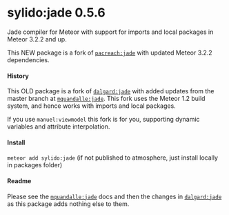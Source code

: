 sylido:jade 0.5.6
==================

Jade compiler for Meteor with support for imports and local packages in Meteor 3.2.2 and up.

This NEW package is a fork of [`pacreach:jade`](https://github.com/pac-reach/meteor-jade) with updated Meteor 3.2.2 dependencies.

#### History
This OLD package is a fork of [`dalgard:jade`](https://github.com/dalgard/meteor-jade) with added updates from the master branch at [`mquandalle:jade`](https://github.com/mquandalle/meteor-jade). This fork uses the Meteor 1.2 build system, and hence works with imports and local packages.

If you use `manuel:viewmodel` this fork is for you, supporting dynamic variables and attribute interpolation.

#### Install

`meteor add sylido:jade` (if not published to atmosphere, just install locally in packages folder)

#### Readme

Please see the [`mquandalle:jade`](https://github.com/mquandalle/meteor-jade) docs and then the changes in [`dalgard:jade`](https://github.com/dalgard/meteor-jade) as this package adds nothing else to them.

